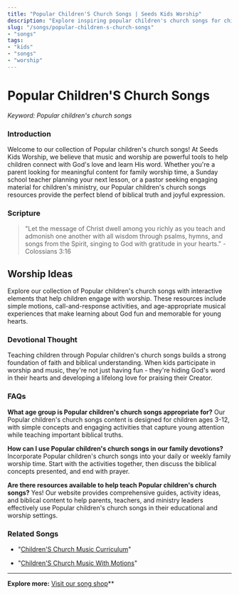 ```yaml
---
title: "Popular Children'S Church Songs | Seeds Kids Worship"
description: "Explore inspiring popular children's church songs for children's worship and faith development. Biblical music resources for families and ministry."
slug: "/songs/popular-children-s-church-songs"
- "songs"
tags:
- "kids"
- "songs"
- "worship"
---
```


# Popular Children'S Church Songs

_Keyword: Popular children's church songs_

### Introduction

Welcome to our collection of Popular children's church songs! At Seeds Kids Worship, we believe that music and worship are powerful tools to help children connect with God's love and learn His word. Whether you're a parent looking for meaningful content for family worship time, a Sunday school teacher planning your next lesson, or a pastor seeking engaging material for children's ministry, our Popular children's church songs resources provide the perfect blend of biblical truth and joyful expression.

### Scripture

> "Let the message of Christ dwell among you richly as you teach and admonish one another with all wisdom through psalms, hymns, and songs from the Spirit, singing to God with gratitude in your hearts." - Colossians 3:16

## Worship Ideas

Explore our collection of Popular children's church songs with interactive elements that help children engage with worship. These resources include simple motions, call-and-response activities, and age-appropriate musical experiences that make learning about God fun and memorable for young hearts.

### Devotional Thought

Teaching children through Popular children's church songs builds a strong foundation of faith and biblical understanding. When kids participate in worship and music, they're not just having fun - they're hiding God's word in their hearts and developing a lifelong love for praising their Creator.

### FAQs

**What age group is Popular children's church songs appropriate for?**
Our Popular children's church songs content is designed for children ages 3-12, with simple concepts and engaging activities that capture young attention while teaching important biblical truths.

**How can I use Popular children's church songs in our family devotions?**
Incorporate Popular children's church songs into your daily or weekly family worship time. Start with the activities together, then discuss the biblical concepts presented, and end with prayer.

**Are there resources available to help teach Popular children's church songs?**
Yes! Our website provides comprehensive guides, activity ideas, and biblical content to help parents, teachers, and ministry leaders effectively use Popular children's church songs in their educational and worship settings.

### Related Songs

- "[Children'S Church Music Curriculum](/songs/children-s-church-music-curriculum/)"

- "[Children'S Church Music With Motions](/songs/children-s-church-music-with-motions/)"

---

**Explore more:** [Visit our song shop](https://seedskidsworship.com/shop)**

<!-- Schema Markup -->
<script type="application/ld+json">
{
  "@context": "https://schema.org",
  "@type": "MusicRecording",
  "name": "Popular Children'S Church Songs",
  "byArtist": {
    "@type": "MusicGroup",
    "name": "Seeds Kids Worship"
  },
  "isFamilyFriendly": true,
  "url": "https://seedskidsworship.com/songs/popular-children-s-church-songs/"
}
</script>